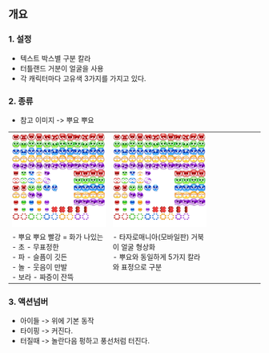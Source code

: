 ## 개요 
### 1. 설정
- 텍스트 박스별 구분 칼라
- 터틀랜드 거분이 얼굴을 사용 
- 각 캐릭터마다 고유색 3가지를 가지고 있다.

### 2. 종류 
- 참고 이미지 -> 뿌요 뿌요 
<table width=80^% >

  <tr>
  <td widht=40%> <img src=image/pngfile/tokopuyo_skin.png></td><td widht=40%> <img src=image/pngfile/tokopuyo_skin.png></td>
  <td widht=20%> </td>
  </tr>

   <tr>
   <td width=40% valign = top align = left > 
    - 뿌요 뿌요 
      빨강 = 화가 나있는 <br>
    - 초 - 무표정한 <br>
    - 파 - 슬픔이 깃든 <br>
    - 놀 - 웃음이 만발 <br>
    - 보라 - 짜증이 잔뜩 <br>   
   </td>
   <td width=40% valign = top align = left > 
    - 타자로매니아(모바일판)
      거북이 얼굴 형상화 <br>
    - 뿌요와 동일하게 5가지 칼라와 표정으로 구분<br>   
   </td> 
   <td widht=20%> </td>
   </tr>

</table>

### 3. 액션넘버
- 아이들 -> 위에 기본 동작
- 타이핑 -> 커진다.
- 터질때 -> 놀란다음 펑하고 풍선처럼 터진다.
